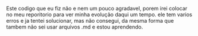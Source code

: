 Este codigo que eu fiz não e nem um pouco agradavel, porem irei colocar no meu reporitorio para ver minha evolução daqui um tempo. ele tem varios erros e ja tentei solucionar,
mas não consegui, da mesma forma que tambem não sei usar arquivos .md e estou aprendendo.
